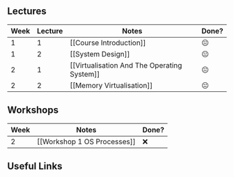 ```table-of-contents
```

## Lectures

| Week | Lecture | Notes                                       | Done? |
| ---- | ------- | ------------------------------------------- | ----- |
| 1    | 1       | [[Course Introduction]]                     | 😐    |
| 1    | 2       | [[System Design]]                           | 😐    |
| 2    | 1       | [[Virtualisation And The Operating System]] | 😐    |
| 2    | 2       | [[Memory Virtualisation]]                   | 😐    |


## Workshops

| Week | Notes                       | Done? |
| ---- | --------------------------- | ----- |
| 2    | [[Workshop 1 OS Processes]] | ❌     |

## Useful Links